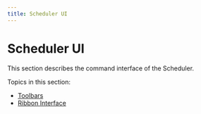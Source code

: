 ```yaml
---
title: Scheduler UI
---
```

# Scheduler UI
This section describes the command interface of the Scheduler.

Topics in this section:
* [Toolbars](scheduler-ui/toolbars.md)
* [Ribbon Interface](scheduler-ui/ribbon-interface.md)